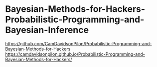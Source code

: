 # Bayesian-Methods-for-Hackers-Probabilistic-Programming-and-Bayesian-Inference
https://github.com/CamDavidsonPilon/Probabilistic-Programming-and-Bayesian-Methods-for-Hackers https://camdavidsonpilon.github.io/Probabilistic-Programming-and-Bayesian-Methods-for-Hackers/
